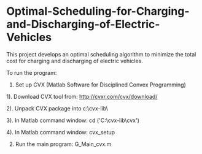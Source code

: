 # Optimal-Scheduling-for-Charging-and-Discharging-of-Electric-Vehicles

This project develops an optimal scheduling algorithm to minimize the total cost for charging and discharging of electric vehicles.

To run the program:

1. Set up CVX (Matlab Software for Disciplined Convex Programming)

1). Download CVX tool from: http://cvxr.com/cvx/download/

2). Unpack CVX package into c:\cvx-lib\

3). In Matlab command window: cd ('C:\cvx-lib\cvx')

4). In Matlab command window: cvx_setup

2. Run the main program: G_Main_cvx.m

